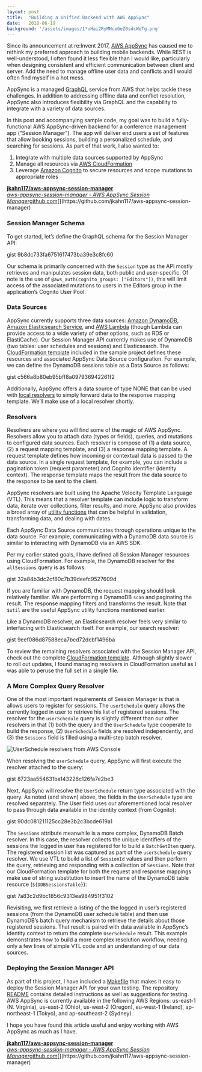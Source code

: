```yaml
---
layout:	post
title:	"Building a Unified Backend with AWS AppSync"
date:	2018-06-19
background: '/assets/images/1*uHai2RyMNueGeZ0sdcWeTg.png'
---
```

  
Since its announcement at re:Invent 2017, [AWS AppSync](https://aws.amazon.com/appsync/) has caused me to rethink my preferred approach to building mobile backends. While REST is well-understood, I often found it less flexible than I would like, particularly when designing consistent and efficient communication between client and server. Add the need to manage offline user data and conflicts and I would often find myself in a hot mess.

AppSync is a managed [GraphQL](https://graphql.org/) service from AWS that helps tackle these challenges. In addition to addressing offline data and conflict resolution, AppSync also introduces flexibility via GraphQL and the capability to integrate with a variety of data sources.

In this post and accompanying sample code, my goal was to build a fully-functional AWS AppSync-driven backend for a conference management app (“Session Manager”). The app will deliver end users a set of features that allow booking sessions, building a personalized schedule, and searching for sessions. As part of that work, I also wanted to:

1. Integrate with multiple data sources supported by AppSync
2. Manage all resources via [AWS CloudFormation](https://aws.amazon.com/cloudformation/)
3. Leverage [Amazon Cognito](https://aws.amazon.com/cognito/) to secure resources and scope mutations to appropriate roles

[**jkahn117/aws-appsync-session-manager**  
*aws-appsync-session-manager - AWS AppSync Session Manager*github.com](https://github.com/jkahn117/aws-appsync-session-manager "https://github.com/jkahn117/aws-appsync-session-manager")[](https://github.com/jkahn117/aws-appsync-session-manager)

### Session Manager Schema

To get started, let’s define the GraphQL schema for the Session Manager API:

 gist 9b8dc733fa6751617473ba39e3c8fc60 

Our schema is primarily concerned with the `Session` type as the API mostly retrieves and manipulates session data, both public and user-specific. Of note is the use of `@aws_auth(cognito_groups: ["Editors"])`, this will limit access of the associated mutations to users in the Editors group in the application’s Cognito User Pool.

### Data Sources

AppSync currently supports three data sources: [Amazon DynamoDB](https://aws.amazon.com/dynamodb/), [Amazon Elasticsearch Service](https://aws.amazon.com/elasticsearch-service/), and [AWS Lambda](https://aws.amazon.com/lambda/) (though Lambda can provide access to a wide variety of other options, such as RDS or ElastiCache). Our Session Manager API currently makes use of DynamoDB (two tables: user schedules and sessions) and Elasticsearch. The [CloudFormation template](https://github.com/jkahn117/aws-appsync-session-manager/blob/master/template.yaml) included in the sample project defines these resources and associated AppSync Data Source configuration. For example, we can define the DynamoDB sessions table as a Data Source as follows:

 gist c566a8b80eb95bff8a097936942261f2 

Additionally, AppSync offers a data source of type NONE that can be used with [local resolvers](https://docs.aws.amazon.com/appsync/latest/devguide/tutorial-local-resolvers.html) to simply forward data to the response mapping template. We’ll make use of a local resolver shortly.

### Resolvers

Resolvers are where you will find some of the magic of AWS AppSync. Resolvers allow you to attach data (types or fields), queries, and mutations to configured data sources. Each resolver is compose of (1) a data source, (2) a request mapping template, and (3) a response mapping template. A request template defines how incoming or contextual data is passed to the data source. In a single request template, for example, you can include a pagination token (request parameter) and Cognito identifier (identity context). The response template maps the result from the data source to the response to be sent to the client.

AppSync resolvers are built using the Apache Velocity Template Language (VTL). This means that a resolver template can include logic to transform data, iterate over collections, filter results, and more. AppSync also provides a broad array of [utility functions](https://docs.aws.amazon.com/appsync/latest/devguide/resolver-context-reference.html) that can be helpful in validation, transforming data, and dealing with dates.

Each AppSync Data Source communicates through operations unique to the data source. For example, communicating with a DynamoDB data source is similar to interacting with DynamoDB via an AWS SDK.

Per my earlier stated goals, I have defined all Session Manager resources using CloudFormation. For example, the DynamoDB resolver for the `allSessions` query is as follows:

 gist 32a84b3dc2cf80c7b39deefc9527609d 

If you are familiar with DynamoDB, the request mapping should look relatively familiar. We are performing a DynamoDB `scan` and paginating the result. The response mapping filters and transforms the result. Note that `$util` are the useful AppSync utility functions mentioned earlier.

Like a DynamoDB resolver, an Elasticsearch resolver feels very similar to interfacing with Elasticsearch itself. For example, our search resolver:

 gist 9eef086d87588eca7bcd72dcbf1496ba 

To review the remaining resolvers associated with the Session Manager API, check out the complete [CloudFormation template](https://github.com/jkahn117/aws-appsync-session-manager/blob/master/template.yaml). Although slightly slower to roll out updates, I found managing resolvers in CloudFormation useful as I was able to peruse the full set in a single file.

### A More Complex Query Resolver

One of the most important requirements of Session Manager is that is allows users to register for sessions. The `userSchedule` query allows the currently logged in user to retrieve his list of registered sessions. The resolver for the `userSchedule` query is slightly different than our other resolvers in that (1) both the query and the `UserSchedule` type cooperate to build the response, (2) `UserSchedule` fields are resolved independently, and (3) the `Sessions` field is filled using a multi-step batch resolver.

![UserSchedule resolvers from AWS Console](/assets/images/1*I-_hYiOuVSRwBIYFB6mnfA.png)

When resolving the `userSchedule` query, AppSync will first execute the resolver attached to the query:

 gist 8723aa554631ba143226c126fa7e2be3 

Next, AppSync will resolve the `UserSchedule` return type associated with the query. As noted (and shown) above, the fields in the `UserSchedule` type are resolved separately. The User field uses our aforementioned local resolver to pass through data available in the identity context (from Cognito):

 gist 90dc081211125cc28e3b2c3bcde619a1 

The `Sessions` attribute meanwhile is a more complex, DynamoDB Batch resolver. In this case, the resolver collects the unique identifiers of the sessions the logged in user has registered for to build a `BatchGetItem` query. The registered session list was captured as part of the `userSchedule` query resolver. We use VTL to build a list of `SessionId` values and then perform the query, retrieving and responding with a collection of `Sessions`. Note that our CloudFormation template for both the request and response mappings make use of string substitution to insert the name of the DynamoDB table resource (`${DDBSessionsTable}`):

 gist 7a83c2d9bc1856c9313ea984951f3102 

Revisiting, we first retrieve a listing of the the logged in user’s registered sessions (from the DynamoDB user schedule table) and then use DynamoDB’s batch query mechanism to retrieve the details about those registered sessions. That result is paired with data available in AppSync’s identity context to return the complete `UserSchedule` result. This example demonstrates how to build a more complex resolution workflow, needing only a few lines of simple VTL code and an understanding of our data sources.

### Deploying the Session Manager API

As part of this project, I have included a [Makefile](https://github.com/jkahn117/aws-appsync-session-manager/blob/master/template.yaml) that makes it easy to deploy the Session Manager API for your own testing. The repository [README](https://github.com/jkahn117/aws-appsync-session-manager/blob/master/README.md) contains detailed instructions as well as suggestions for testing. AWS AppSync is currently available in the following AWS Regions: us-east-1 (N. Virginia), us-east-2 (Ohio), us-west-2 (Oregon), eu-west-1 (Ireland), ap-northeast-1 (Tokyo), and ap-southeast-2 (Sydney).

I hope you have found this article useful and enjoy working with AWS AppSync as much as I have.

[**jkahn117/aws-appsync-session-manager**  
*aws-appsync-session-manager - AWS AppSync Session Manager*github.com](https://github.com/jkahn117/aws-appsync-session-manager "https://github.com/jkahn117/aws-appsync-session-manager")[](https://github.com/jkahn117/aws-appsync-session-manager)  